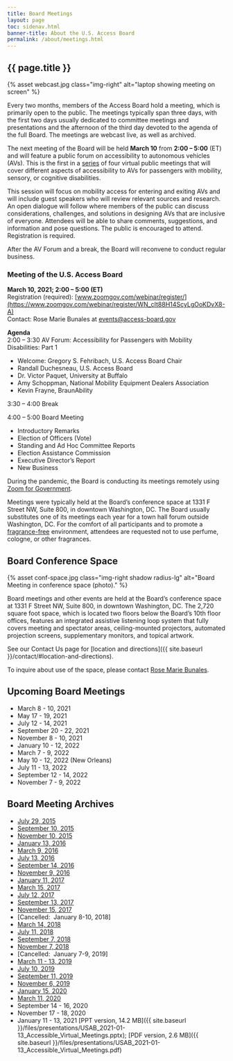 ```yaml
---
title: Board Meetings
layout: page
toc: sidenav.html
banner-title: About the U.S. Access Board
permalink: /about/meetings.html
---
```

## {{ page.title }}

{% asset webcast.jpg class="img-right" alt="laptop showing meeting on screen" %}

Every two months, members of the Access Board hold a meeting, which is primarily open to the public. The meetings typically span three days, with the first two days usually dedicated to committee meetings and presentations and the afternoon of the third day devoted to the agenda of the full Board. The meetings are webcast live, as well as archived. 

The next meeting of the Board will be held **March 10** from **2:00 – 5:00** (ET) and will feature a public forum on accessibility to autonomous vehicles (AVs). This is the first in a [series](https://www.access-board.gov/av/) of four virtual public meetings that will cover different aspects of accessibility to AVs for passengers with mobility, sensory, or cognitive disabilities.

This session will focus on mobility access for entering and exiting AVs and will include guest speakers who will review relevant sources and research. An open dialogue will follow where members of the public can discuss considerations, challenges, and solutions in designing AVs that are inclusive of everyone. Attendees will be able to share comments, suggestions, and information and pose questions. The public is encouraged to attend. Registration is required.  

After the AV Forum and a break, the Board will reconvene to conduct regular business.  

### Meeting of the U.S. Access Board 

**March 10, 2021; 2:00 – 5:00 (ET)**  
Registration (required): [www.zoomgov.com/webinar/register/](https://www.zoomgov.com/webinar/register/WN_cIt88H14ScyLgOoKDvX8-A) \
Contact: Rose Marie Bunales at <events@access-board.gov>

**Agenda** \
2:00 – 3:30  AV Forum: Accessibility for Passengers with Mobility Disabilities: Part 1
* Welcome: Gregory S. Fehribach, U.S. Access Board Chair 
*	Randall Duchesneau, U.S. Access Board
*	Dr. Victor Paquet, University at Buffalo
*	Amy Schoppman, National Mobility Equipment Dealers Association
*	Kevin Frayne, BraunAbility

3:30 – 4:00  Break

4:00 – 5:00  Board Meeting
* Introductory Remarks 
*	Election of Officers (Vote)
*	Standing and Ad Hoc Committee Reports 
*	Election Assistance Commission
*	Executive Director’s Report
*	New Business

During the pandemic, the Board is conducting its meetings remotely using [Zoom for Government](https://zoomgov.com).

Meetings were typically held at the Board’s conference space at 1331 F Street NW, Suite 800, in downtown Washington, DC. The Board usually substitutes one of its meetings each year for a town hall forum outside Washington, DC. For the comfort of all participants and to promote a [fragrance-free](policy/ffe.html) environment, attendees are requested not to use perfume, cologne, or other fragrances.

## Board Conference Space

{% asset conf-space.jpg class="img-right shadow radius-lg" alt="Board Meeting in conference space (photo)." %}

Board meetings and other events are held at the Board’s conference space at 1331 F Street NW, Suite 800, in downtown Washington, DC. The 2,720 square foot space, which is located two floors below the Board’s 10th floor offices, features an integrated assistive listening loop system that fully covers meeting and spectator areas, ceiling-mounted projectors, automated projection screens, supplementary monitors, and topical artwork. 

See our Contact Us page for [location and directions]({{ site.baseurl }}/contact/#location-and-directions).

To inquire about use of the space, please contact [Rose Marie Bunales](mailto:bunales@access-board.gov).

## Upcoming Board Meetings

- March 8 - 10, 2021 
- May 17 - 19, 2021
- July 12 - 14, 2021 
- September 20 - 22, 2021 
- November 8 - 10, 2021 
- January 10 - 12, 2022 
- March 7 - 9, 2022 
- May 10 - 12, 2022 (New Orleans) 
- July 11 - 13, 2022 
- September 12 - 14, 2022 
- November 7 - 9, 2022 

## Board Meeting Archives

- [July 29, 2015](http://www.yorkmedia.com/accessboard/2015/07/29/)
- [September 10, 2015](http://www.yorkmedia.com/accessboard/2015/09/10/)
- [November 10, 2015](http://www.yorkmedia.com/accessboard/2015/11/10/)
- [January 13, 2016](http://www.yorkmedia.com/accessboard/2016/01/13/)
- [March 9, 2016](http://www.yorkmedia.com/accessboard/2016/03/09/)
- [July 13, 2016](http://www.yorkmedia.com/accessboard/2016/07/13/)
- [September 14, 2016](http://www.yorkmedia.com/accessboard/2016/09/14/)
- [November 9, 2016](http://www.yorkmedia.com/accessboard/2016/11/09/)
- [January 11, 2017](http://www.yorkmedia.com/accessboard/2017/01/11/)
- [March 15, 2017](http://www.yorkmedia.com/accessboard/2017/03/15/)
- [July 12, 2017](http://www.yorkmedia.com/accessboard/2017/07/12/)
- [September 13, 2017](http://www.yorkmedia.com/accessboard/2017/09/13/)
- [November 15, 2017](http://www.yorkmedia.com/accessboard/2017/11/15/)
- \[Cancelled:  January 8-10, 2018]
- [March 14, 2018](http://www.yorkmedia.com/accessboard/2018/03/14/)
- [July 11, 2018](http://www.yorkmedia.com/accessboard/2018/07/11/)
- [September 7, 2018](http://www.yorkmedia.com/accessboard/2018/09/07/)
- [November 7, 2018](http://www.yorkmedia.com/accessboard/2018/11/07)
- \[Cancelled:  January 7-9, 2019]
- [March 11 - 13, 2019](http://www.yorkmedia.com/accessboard/2019/03/13/)
- [July 10, 2019](http://www.yorkmedia.com/accessboard/2019/07/10/)
- [September 11, 2019](http://www.yorkmedia.com/accessboard/2019/09/11/)
- [November 6, 2019](http://www.yorkmedia.com/accessboard/2019/11/06/)
- [January 15, 2020](http://www.yorkmedia.com/accessboard/2020/01/15/)
- [March 11, 2020](http://www.yorkmedia.com/accessboard/2020/03/11/)
- September 14 - 16, 2020
- November 17 - 18, 2020
- January  11 - 13, 2021 [PPT version, 14.2 MB]({{ site.baseurl }}/files/presentations/USAB_2021-01-13_Accessible_Virtual_Meetings.pptx); [PDF version, 2.6 MB]({{ site.baseurl }}/files/presentations/USAB_2021-01-13_Accessible_Virtual_Meetings.pdf)

